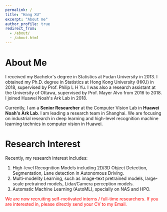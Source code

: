 ```yaml
---
permalink: /
title: "Hang XU"
excerpt: "About me"
author_profile: true
redirect_from: 
  - /about/
  - /about.html
---
```



About Me
======
I received my Bachelor's degree in Statistics at Fudan University in 2013. 
I obtained my Ph.D. degree in Statistics at Hong Kong University (HKU) in 2018, supervised by Prof. Philip L H Yu. I was also a research assistant at the University of Ottawa, supervised by Prof. Mayer Alvo from 2016 to 2018. I joined Huawei Noah's Ark Lab in 2018. 

Currently, I am a **Senior Researcher** at the Computer Vision Lab in **Huawei Noah's Ark Lab**. I am leading a research team in Shanghai. We are focusing on industrial research in deep learning and high-level recognition machine learning technics in computer vision in Huawei.

Research Interest
======
Recently, my research interest includes:
1. High-level Recognition Models including 2D/3D Object Detection, Segmentation, Lane detection in Autonomous Driving.
2. Multi-modelity Learning, such as image-text pretrained models, large-scale pretrained models, Lidar/Camera perception models.
3. Automatic Machine Learning (AutoML),  specially on NAS and HPO.


<font color='red'> We are now recruiting self-motivated interns / full-time researchers. If you are interested in, please directly send your CV to my Email.
 </font>

<!-- About Me
======
Like many other Jekyll-based GitHub Pages templates, academicpages makes you separate the website's content from its form. The content & metadata of your website are in structured markdown files, while various other files constitute the theme, specifying how to transform that content & metadata into HTML pages. You keep these various markdown (.md), YAML (.yml), HTML, and CSS files in a public GitHub repository. Each time you commit and push an update to the repository, the [GitHub pages](https://pages.github.com/) service creates static HTML pages based on these files, which are hosted on GitHub's servers free of charge.

Many of the features of dynamic content management systems (like Wordpress) can be achieved in this fashion, using a fraction of the computational resources and with far less vulnerability to hacking and DDoSing. You can also modify the theme to your heart's content without touching the content of your site. If you get to a point where you've broken something in Jekyll/HTML/CSS beyond repair, your markdown files describing your talks, publications, etc. are safe. You can rollback the changes or even delete the repository and start over -- just be sure to save the markdown files! Finally, you can also write scripts that process the structured data on the site, such as [this one](https://github.com/academicpages/academicpages.github.io/blob/master/talkmap.ipynb) that analyzes metadata in pages about talks to display [a map of every location you've given a talk](https://academicpages.github.io/talkmap.html).

Research Interest
======
1. Register a GitHub account if you don't have one and confirm your e-mail (required!)
1. Fork [this repository](https://github.com/academicpages/academicpages.github.io) by clicking the "fork" button in the top right. 
1. Go to the repository's settings (rightmost item in the tabs that start with "Code", should be below "Unwatch"). Rename the repository "[your GitHub username].github.io", which will also be your website's URL.
1. Set site-wide configuration and create content & metadata (see below -- also see [this set of diffs](http://archive.is/3TPas) showing what files were changed to set up [an example site](https://getorg-testacct.github.io) for a user with the username "getorg-testacct")
1. Upload any files (like PDFs, .zip files, etc.) to the files/ directory. They will appear at https://[your GitHub username].github.io/files/example.pdf.  
1. Check status by going to the repository settings, in the "GitHub pages" section -->


